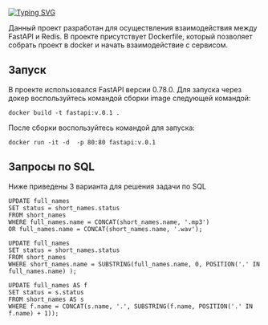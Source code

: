 [![Typing SVG](https://readme-typing-svg.herokuapp.com?color=%2336BCF7&lines=Task+FastAPI+Redis)](https://git.io/typing-svg)

Данный проект разработан для осуществления взаимодействия между FastAPI и Redis. В проекте присутствует Dockerfile, который позволяет собрать проект в docker и начать взаимодействие с сервисом.

## Запуск

В проекте использовался FastAPI версии 0.78.0. Для запуска через докер воспользуйтесь командой сборки image следующей командой:

```
docker build -t fastapi:v.0.1 .
```

После сборки воспользуйтесь командой для запуска:

```
docker run -it -d  -p 80:80 fastapi:v.0.1
```


## Запросы по SQL

Ниже приведены 3 варианта для решения задачи по SQL

```
UPDATE full_names
SET status = short_names.status
FROM short_names
WHERE full_names.name = CONCAT(short_names.name, '.mp3') 
OR full_names.name = CONCAT(short_names.name, '.wav');
```

```
UPDATE full_names
SET status = short_names.status
FROM short_names
WHERE short_names.name = SUBSTRING(full_names.name, 0, POSITION('.' IN full_names.name) );
```

```
UPDATE full_names AS f
SET status = s.status
FROM short_names AS s
WHERE f.name = CONCAT(s.name, '.', SUBSTRING(f.name, POSITION('.' IN f.name) + 1));
```


